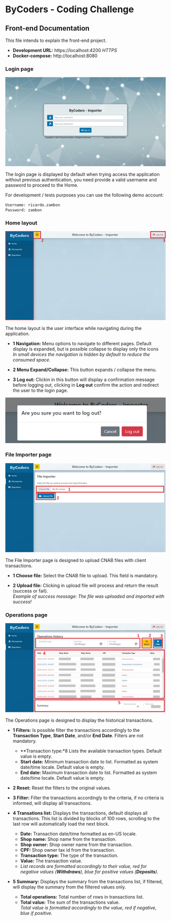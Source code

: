 # ByCoders - Coding Challenge

## Front-end Documentation

This file intends to explain the front-end project.

- **Development URL:** https://localhost:4200 *HTTPS*
- **Docker-compose:** http://localhost:8080

### Login page

<img src="web_login.jpeg" />

The login page is displayed by default when trying access the application without previous authentication, you need provide a valid username and password to proceed to the Home.

For development / tests purposes you can use the following demo account:

```
Username: ricardo.zambon
Password: zambon
```

### Home layout

<img src="web_home_layout.jpeg" />

The home layout is the user interface while navigating during the application.

- **1 Navigation:** Menu options to navigate to different pages. Default display is expanded, but is possible collapse to display only the icons<br />
*In small devices the navigation is hidden by default to reduce the consumed space.*

- **2 Menu Expand/Collapse:** This button expands / collapse the menu.

- **3 Log out:** Clickin in this button will display a confirmation message before logging out, clicking in **Log out** confirm the action and redirect the user to the login page.<br />
<img src="web_home_layout_logout.jpeg" />

### File Importer page

<img src="web_file_importer_page.jpeg" />

The File Importer page is designed to upload CNAB files with client transactions.

- **1 Choose file:** Select the CNAB file to upload. This field is mandatory.

- **2 Upload file:** Clicking in upload file will process and return the result (success or fail).<br />
*Example of success message: The file was uploaded and imported with success!*

### Operations page

<img src="web_operations_page.jpeg" />

The Operations page is designed to display the historical transactions.

- **1 Filters:** Is possible filter the transactions accordingly to the **Transaction Type**, **Start Date**, and/or **End Date**. Filters are not mandatory.
  - **Transaction type:*8 Lists the available transaction types. Default value is empty.
  - **Start date:** Minimum transaction date to list. Formatted as system date/time locale. Default value is empty.
  - **End date:** Maximum transaction date to list. Formatted as system date/time locale. Default value is empty.

- **2 Reset:** Reset the filters to the original values.

- **3 Filter:** Filter the transactions accordingly to the criteria, if no criteria is informed, will display all transactions.

- **4 Transations list:** Displays the transactions, default displays all transactions. This list is divided by blocks of 100 rows, scrolling to the last row will automatically load the next block.
  - **Date:** Transaction date/time formatted as en-US locale.
  - **Shop name:** Shop name from the transaction.
  - **Shop owner:** Shop owner name from the transaction.
  - **CPF:** Shop owner tax id from the transaction.
  - **Transaction type:** The type of the transaction.
  - **Value:** The transaction value.
  - *List records are formatted accordingly to their value, red for negative values (**Withdraws**), blue for positive values (**Deposits**).*
  
- **5 Summary:** Displays the summary from the transactions list, if filtered, will display the summary from the filtered values only.
  - **Total operations:** Total number of rows in transactions list.
  - **Total value:** The sum of the transactions value.<br />
  *Total value is formatted accordingly to the value, red if negative, blue if positive.*
